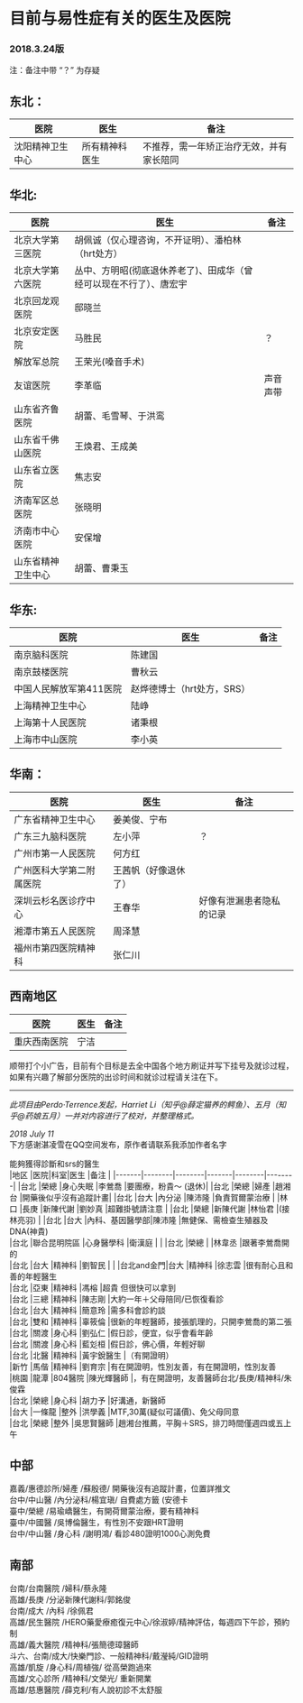 # 目前与易性症有关的医生及医院

### 2018.3.24版

注：备注中带 “？” 为存疑

## 东北：
| 医院 | 医生 | 备注 |
|-------|--------|--------|
| 沈阳精神卫生中心 | 所有精神科医生 | 不推荐，需一年矫正治疗无效，并有家长陪同 |

## 华北:
| 医院 | 医生 | 备注 |
|-------|--------|--------|
|北京大学第三医院|胡佩诚（仅心理咨询，不开证明）、潘柏林（hrt处方）| |
|北京大学第六医院|丛中、方明昭(彻底退休养老了)、田成华（曾经可以现在不行了）、唐宏宇| |
|北京回龙观医院|邸晓兰| |
|北京安定医院|马胜民|？|
|解放军总院|王荣光(嗓音手术)| |
|友谊医院|李革临|声音声带 |
|山东省齐鲁医院|胡蕾、毛雪琴、于洪鸾| |
|山东省千佛山医院|王焕君、王成美| |
|山东省立医院|焦志安| |
|济南军区总医院|张晓明| |
|济南市中心医院|安保增| |
|山东省精神卫生中心|胡蕾、曹秉玉| |

## 华东:
| 医院 | 医生 | 备注 |
|-------|--------|--------|
|南京脑科医院|陈建国| |
|南京鼓楼医院|曹秋云| |
|中国人民解放军第411医院|赵烨德博士（hrt处方，SRS）| |
|上海精神卫生中心|陆峥| |
|上海第十人民医院|诸秉根| |
|上海市中山医院|李小英| |

## 华南：
| 医院 | 医生 | 备注 |
|-------|--------|--------|
|广东省精神卫生中心|姜美俊、宁布| |
|广东三九脑科医院|左小萍|？|
|广州市第一人民医院|何方红| |
|广州医科大学第二附属医院|王茜帆（好像退休了）| |
|深圳云杉名医诊疗中心|王春华|好像有泄漏患者隐私的记录 |
|湘潭市第五人民医院|周泽慧| |
|福州市第四医院精神科|张仁川| |

## 西南地区
| 医院 | 医生 | 备注 |
|-------|--------|--------|
|重庆西南医院|宁洁| |

顺带打个小广告，目前有个目标是去全中国各个地方刷证并写下挂号及就诊过程，如果有兴趣了解部分医院的出诊时间和就诊过程请关注在下。

---
*此项目由Perdo·Terrence发起，Harriet Li（知乎@薛定猫养的鳄鱼）、五月（知乎@药娘五月）一并对内容进行了校对，并整理格式。*

*2018 July 11* 
 <br>
下方感谢湛凌雪在QQ空间发布，原作者请联系我添加作者名字 <br>

能夠獲得診斷和srs的醫生 <br>
|地区       |医院|科室|医生 |备注 |
|-------|--------|--------|-------|--------|--------|
|台北       |榮總         |身心失眠        |李鶯喬     |要團療，粉貴～ (退休)|
|台北       |榮總         |婦產            |趙湘台     |開藥後似乎沒有追蹤計畫|
|台北       |台大         |內分泌          |陳沛隆     |負責賀爾蒙治療 |
|林口       |長庚         |新陳代謝        |劉妙真     |超難掛號請注意 |
|台北       |榮總         |新陳代謝        |林怡君     |(接林亮羽) |
|台北       |台大         |內科、基因醫學部|陳沛隆     |無健保、需檢查生殖器及DNA(神貴)  <br>
|台北       |聯合昆明院區 |心身醫學科      |衛漢庭     |           |
|台北       |榮總         |                |林韋丞     |跟著李鶯喬開的 <br>
|台北       |台大         |精神科          |劉智民     |       |
|台北and金門|台大         |精神科          |徐志雲     |很有耐心且和善的年輕醫生 <br>
|台北       |亞東         |精神科          |馮榕       |超貴 但很快可以拿到 <br>
|台北       |三總         |精神科          |陳志剛     |大約一年＋父母陪同/已恢復看診 <br>
|台北       |台大         |精神科          |簡意玲     |需多科會診約談 <br>
|台北       |雙和         |精神科          |辜筱倫     |很新的年輕醫師，接張凱理的，只開李鶯喬的第二張 <br>
|台北       |關渡         |身心科          |劉弘仁     |假日診，便宜，似乎會看年齡 <br>
|台北       |關渡         |身心科          |藍彣桓     |假日診，佛心價，年輕好聊 <br>
|台北       |北醫         |精神科          |黃宇銳醫生 |（有開證明） <br>
|新竹       |馬偕         |精神科          |劉育宗     |有在開證明，性別友善，有在開證明，性別友善 <br>
|桃園       |龍潭         |804醫院         |陳光輝醫師 |，有在開證明，友善醫師台北/長庚/精神科/朱俊霖 <br>
|台北       |榮總         |身心科          |胡力予     |好溝通，新醫師 <br>
|台大       |一條龍       |整外            |洪學義     |MTF,30萬(疑似可議價)、免父母同意 <br>
|台北       |榮總         |整外            |吳思賢醫師 |趙湘台推薦，平胸＋SRS，排刀時間僅週四或五上午 <br>
## 中部
嘉義/惠德診所/婦產    /蘇殷德/ 開藥後沒有追蹤計畫，位置詳推文 <br>
台中/中山醫  /內分泌科/楊宜瑱/ 自費處方籤 (安德卡 <br>
臺中/榮總    /易瑜嶠醫生，有開荷爾蒙治療，要有精神科 <br>
臺中/中國醫  /吳博倫醫生，有性別不安跟HRT證明 <br>
台中/中山醫  /身心科  /謝明鴻/ 看診480證明1000心測免費 <br>
## 南部 
台南/台南醫院  /婦科/蔡永隆 <br>
高雄/長庚      /分泌新陳代謝科/郭銘俊 <br>
台南/成大      /內科  /徐佩君 <br>
高雄/民生醫院  /HERO藥愛療癒復元中心/徐淑婷/精神評估，每週四下午診，預約制 <br>
高雄/義大醫院  /精神科/張簡德璋醫師 <br>
斗六、台南/成大/快樂門診、一般精神科/戴瀅純/GID證明 <br>
高雄/凱旋      /身心科/周植強/ 從高榮跑過來 <br>
高雄/文心診所  /精神科/文榮光/ 重新開業 <br>
高雄/慈惠醫院         /薛克利/有人說初診不太舒服 <br>
